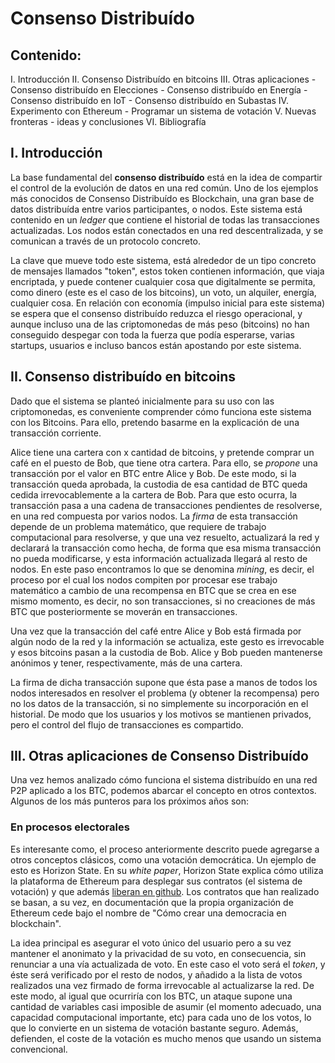 # Consenso Distribuído

## Contenido:

I. Introducción
II. Consenso Distribuído en bitcoins
III. Otras aplicaciones
      - Consenso distribuído en Elecciones
      - Consenso distribuído en Energía
      - Consenso distribuído en IoT
      - Consenso distribuído en Subastas
IV. Experimento con Ethereum - Programar un sistema de votación
V. Nuevas fronteras - ideas y conclusiones
VI. Bibliografía

## I. Introducción

La base fundamental del **consenso distribuído** está en la idea de compartir el control de la evolución de datos en una red común. Uno de los ejemplos más conocidos de Consenso Distribuído es Blockchain, una gran base de datos distribuída entre varios participantes, o nodos. Este sistema está contenido en un _ledger_ que contiene el historial de todas las transacciones actualizadas. Los nodos están conectados en una red descentralizada, y se comunican a través de un protocolo concreto.

La clave que mueve todo este sistema, está alrededor de un tipo concreto de mensajes llamados "token", estos token contienen información, que viaja encriptada, y puede contener cualquier cosa que digitalmente se permita, como dinero (este es el caso de los bitcoins), un voto, un alquiler, energía, cualquier cosa. En relación con economía (impulso inicial para este sistema) se espera que el consenso distribuído reduzca el riesgo operacional, y aunque incluso una de las criptomonedas de más peso (bitcoins) no han conseguido despegar con toda la fuerza que podía esperarse, varias startups, usuarios e incluso bancos están apostando por este sistema.

## II. Consenso distribuído en bitcoins

Dado que el sistema se planteó inicialmente para su uso con las criptomonedas, es conveniente comprender cómo funciona este sistema con los Bitcoins. Para ello, pretendo basarme en la explicación de una transacción corriente.

Alice tiene una cartera con x cantidad de bitcoins, y pretende comprar un café en el puesto de Bob, que tiene otra cartera. Para ello, se _propone_ una transacción por el valor en BTC entre Alice y Bob. De este modo, si la transacción queda aprobada, la custodia de esa cantidad de BTC queda cedida irrevocablemente a la cartera de Bob. Para que esto ocurra, la transacción pasa a una cadena de transacciones pendientes de resolverse, en una red compuesta por varios nodos. La _firma_ de esta transacción depende de un problema matemático, que requiere de trabajo computacional para resolverse, y que una vez resuelto, actualizará la red y declarará la transacción como hecha, de forma que esa misma transacción no pueda modificarse, y esta información actualizada llegará al resto de nodos. En este paso encontramos lo que se denomina _mining_, es decir, el proceso por el cual los nodos compiten por procesar ese trabajo matemático a cambio de una recompensa en BTC que se crea en ese mismo momento, es decir, no son transacciones, si no creaciones de más BTC que posteriormente se moverán en transacciones.

Una vez que la transacción del café entre Alice y Bob está firmada por algún nodo de la red y la información se actualiza, este gesto es irrevocable y esos bitcoins pasan a la custodia de Bob. Alice y Bob pueden mantenerse anónimos y tener, respectivamente, más de una cartera.

La firma de dicha transacción supone que ésta pase a manos de todos los nodos interesados en resolver el problema (y obtener la recompensa) pero no los datos de la transacción, si no simplemente su incorporación en el historial. De modo que los usuarios y los motivos se mantienen privados, pero el control del flujo de transacciones es compartido.

## III. Otras aplicaciones de Consenso Distribuído

Una vez hemos analizado cómo funciona el sistema distribuído en una red P2P aplicado a los BTC, podemos abarcar el concepto en otros contextos. Algunos de los más punteros para los próximos años son:

### En procesos electorales

Es interesante como, el proceso anteriormente descrito puede agregarse a otros conceptos clásicos, como una votación democrática. Un ejemplo de esto es Horizon State. En su _white paper_, Horizon State explica cómo utiliza la plataforma de Ethereum para desplegar sus contratos (el sistema de votación) y que además [liberan en github](). Los contratos que han realizado se basan, a su vez, en documentación que la propia organización de Ethereum cede bajo el nombre de "Cómo crear una democracia en blockchain".

La idea principal es asegurar el voto único del usuario pero a su vez mantener el anonimato y la privacidad de su voto, en consecuencia, sin renunciar a una vía actualizada de voto. En este caso el voto será el _token_, y éste será verificado por el resto de nodos, y añadido a la lista de votos realizados una vez firmado de forma irrevocable al actualizarse la red. De este modo, al igual que ocurriría con los BTC, un ataque supone una cantidad de variables casi imposible de asumir (el momento adecuado, una capacidad computacional importante, etc) para cada uno de los votos, lo que lo convierte en un sistema de votación bastante seguro. Además, defienden, el coste de la votación es mucho menos que usando un sistema convencional.    
